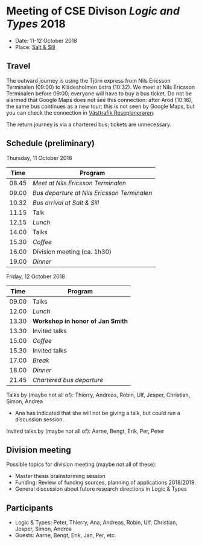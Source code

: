 # Meeting of CSE Divison _Logic and Types_ 2018

- Date: 11-12 October 2018
- Place: [Salt & Sill](http://www.saltosill.se/)

## Travel

The outward journey is using the Tjörn express from Nils Ericsson Terminalen (09:00) to Klädesholmen östra (10:32).
We meet at Nils Ericsson Terminalen before 09:00; everyone will have to buy a bus ticket.
Do not be alarmed that Google Maps does not see this connection: after Aröd (10:16), the same bus continues as a new tour; this is not seen by Google Maps, but you can check the connection in [Västtrafik Reseplaneraren](https://www.vasttrafik.se/reseplanering/reseplaneraren/).

The return journey is via a chartered bus; tickets are unnecessary.

## Schedule (preliminary)

Thursday, 11 October 2018

| Time | Program |
|---|---|
| 08.45 | _Meet at Nils Ericsson Terminalen_
| 09.00 | _Bus departure at Nils Ericsson Terminalen_
| 10.32 | _Bus arrival at Salt & Sill_
| 11.15 | Talk
| 12.15 | _Lunch_
| 14.00 | Talks
| 15.30 | _Coffee_
| 16.00 | Division meeting (ca. 1h30)
| 19.00 | _Dinner_

Friday, 12 October 2018

| Time | Program |
|---|---|
| 09.00 | Talks
| 12.00 | _Lunch_
| 13.30 | __Workshop in honor of Jan Smith__
| 13.30 | Invited talks
| 15.00 | _Coffee_
| 15.30 | Invited talks
| 17.00 | _Break_
| 18.00 | _Dinner_
| 21.45 | _Chartered bus departure_

Talks by (maybe not all of): Thierry, Andreas, Robin, Ulf, Jesper, Christian, Simon, Andrea
- Ana has indicated that she will not be giving a talk, but could run a discussion session.

Invited talks by (maybe not all of): Aarne, Bengt, Erik, Per, Peter

## Division meeting

Possible topics for division meeting (maybe not all of these):

- Master thesis brainstorming session
- Funding: Review of funding sources, planning of applications 2018/2019.
- General discussion about future research directions in Logic & Types

## Participants

- Logic & Types: Peter, Thierry, Ana, Andreas, Robin, Ulf, Christian, Jesper, Simon, Andrea
- Guests: Aarne, Bengt, Erik, Jan, Per, etc.

